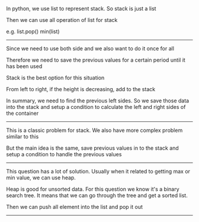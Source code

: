 In python, we use list to represent stack. So stack is just a list

Then we can use all operation of list for stack

e.g. list.pop\(\) min\(list\)

---

Since we need to use both side and we also want to do it once for all

Therefore we need to save the previous values for a certain period until it has been used

Stack is the best option for this situation

From left to right, if the height is decreasing, add to the stack

In summary,  we need to find the previous left sides. So we save those data into the stack and setup a condition to calculate the left and right sides of the container

---

This is a classic problem for stack. We also have more complex problem similar to this

But the main idea is the same, save previous values in to the stack and setup a condition to handle the previous values

---

This question has a lot of solution. Usually when it related to getting max or min value, we can use heap.

Heap is good for unsorted data. For this question we know it's a binary search tree. It means that we can go through the tree and get a sorted list.

Then we can push all element into the list and pop it out

---

